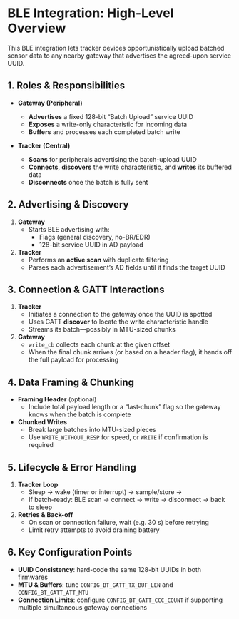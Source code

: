 # BLE Integration: High-Level Overview

This BLE integration lets tracker devices opportunistically upload batched 
sensor data to any nearby gateway that advertises the agreed-upon service UUID.  

## 1. Roles & Responsibilities

- **Gateway (Peripheral)**  
  - **Advertises** a fixed 128-bit “Batch Upload” service UUID  
  - **Exposes** a write-only characteristic for incoming data  
  - **Buffers** and processes each completed batch write  

- **Tracker (Central)**  
  - **Scans** for peripherals advertising the batch-upload UUID  
  - **Connects**, **discovers** the write characteristic, and **writes** its buffered data  
  - **Disconnects** once the batch is fully sent  

## 2. Advertising & Discovery

1. **Gateway**  
   - Starts BLE advertising with:  
     - Flags (general discovery, no-BR/EDR)  
     - 128-bit service UUID in AD payload  
2. **Tracker**  
   - Performs an **active scan** with duplicate filtering  
   - Parses each advertisement’s AD fields until it finds the target UUID  

## 3. Connection & GATT Interactions

1. **Tracker**  
   - Initiates a connection to the gateway once the UUID is spotted  
   - Uses GATT **discover** to locate the write characteristic handle  
   - Streams its batch—possibly in MTU-sized chunks  
2. **Gateway**  
   - `write_cb` collects each chunk at the given offset  
   - When the final chunk arrives (or based on a header flag), it hands off the full payload for processing  

## 4. Data Framing & Chunking

- **Framing Header** (optional)  
  - Include total payload length or a “last‐chunk” flag so the gateway knows when the batch is complete  
- **Chunked Writes**  
  - Break large batches into MTU-sized pieces  
  - Use `WRITE_WITHOUT_RESP` for speed, or `WRITE` if confirmation is required  

## 5. Lifecycle & Error Handling

1. **Tracker Loop**  
   - Sleep → wake (timer or interrupt) → sample/store →  
   - If batch-ready: BLE scan → connect → write → disconnect → back to sleep  
2. **Retries & Back-off**  
   - On scan or connection failure, wait (e.g. 30 s) before retrying  
   - Limit retry attempts to avoid draining battery  

## 6. Key Configuration Points

- **UUID Consistency**: hard-code the same 128-bit UUIDs in both firmwares  
- **MTU & Buffers**: tune `CONFIG_BT_GATT_TX_BUF_LEN` and `CONFIG_BT_GATT_ATT_MTU`  
- **Connection Limits**: configure `CONFIG_BT_GATT_CCC_COUNT` if supporting multiple simultaneous gateway connections  
